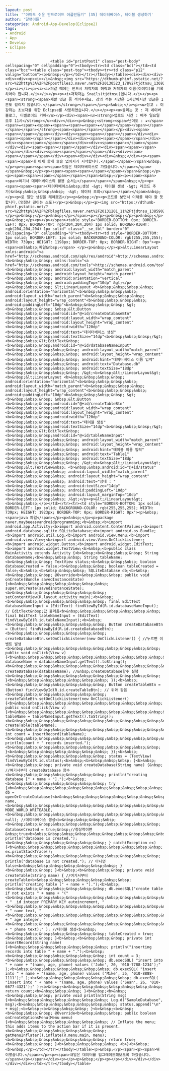 ```yaml
---
layout: post
title: '"아마도 쉬운 안드로이드 어플만들기" [35] 데이터베이스, 테이블 생성하기'
author: '달팽이들'
categories: Android-App-Develop(Eclipse2)
tags:
- Android
- App
- Develop
- Eclipse
---
```



<script> location.href='https://cafe.naver.com/develoid/349019' ; </script>


















						<table id="printPost1" class="post-body" cellspacing="0" cellpadding="0"><tbody><tr><td class="bcl"></td><td class="bcc"><table class="post-top"><tbody><tr><td class="p12" valign="bottom"><p>&nbsp;</p></td></tr></tbody></table><div><div><div><div><div><p><i></i>&nbsp;<img src="https://dthumb-phinf.pstatic.net/?src=%22http%3A%2F%2Fpostfiles3.naver.net%2F20130523_178%2Ftjdtnsu_1369283538974akCh1_JPEG%2Fand.jpg%3Ftype%3Dw2%22&amp;type=cafe_wa740"></p><i></i><p><i><i>퍼갈 때에는 반드시 저작자의 허락과 저작자의 이름(아이디)를 기록하어야 합니다.</i></i></p><p><i>저작자는 Snails(tjdtnsu)입니다.</i></p><p><span><strong><span>제발 덧글 좀 적어주세요. 강의 적는 시간은 1시간이지만 덧글은 1분도 걸리지 않습니다.</span></strong></span></p><p>&nbsp;</p><p><u>참고 : 이 강좌는 초보자를 위한 Eclipse를 사용하였습니다.</u></p><p><u>올리는 곳 : 제 네이버 블로그, 디벨로이드 카페</u></p><div><span><u><strong>업로드 시간 : 매주 일요일 오후 11시</strong></u><div></div><p>&nbsp;<strong><span>난이도 : ★</span><span>★<span>★<span>★<span>★<span>★<span>★</span></span></span></span></span></span></strong><span>﻿<span>﻿</span></span></p><div><span><span>﻿</span></span></div><div><span><span>﻿</span></span></div><div><span><span>﻿</span></span></div><div><span><span>﻿</span></span></div><div><span><span>﻿</span></span></div><div><span><span>﻿</span></span></div><div><span><span>﻿</span></span></div><div><span><span>﻿</span></span></div><div><span><span>﻿</span></span></div><div><span><span>﻿</span></span></div><span><div></div><div>&nbsp;</div><p><span><span><span>﻿네 이제 할게 슬슬 없어지기 시작합니다.</span></span></span>&nbsp;</p><p><span><span><span>오늘은 데이터베이스로 가겠습니다.</span></span></span>&nbsp;</p><p><span><span><span>﻿</span></span></span>&nbsp;</p><p><span><span><span>﻿</span></span></span>&nbsp;</p><p><span><span><span>﻿여기서 데이터베이스의 활용 순서는</span></span></span>&nbsp;</p><p><span><span><span>(데이터베이스&nbsp;생성 -&gt; 테이블 생성 -&gt; 레코드 추가)&nbsp;&nbsp;&nbsp;&nbsp; -&gt; 데이터 조회﻿</span></span></span>&nbsp;</p><p>로 일단 생성을 해야겠죠</p><p>&nbsp;</p><p>코드를 보면서 이해를 해야 할 듯합니다.(엄청난 길이는 스포)</p><p>&nbsp;</p><p><img src="https://dthumb-phinf.pstatic.net/?src=%22http%3A%2F%2Fblogfiles.naver.net%2F20131201_11%2Ftjdtnsu_1385902205236nlSnF_PNG%2F%25C1%25A6%25B8%25F1_%25BE%25F8%25C0%25BD.png%22&amp;type=cafe_wa740"></p><p>&nbsp;</p><p>&nbsp;</p></span><p></p><p>&nbsp;</p><p>&nbsp;</p><p>&nbsp;</p><p></p></span><table style="BORDER-BOTTOM: 0px; BORDER-LEFT: 0px; BORDER-TOP: rgb(204,204,204) 1px solid; BORDER-RIGHT: rgb(204,204,204) 1px solid" class="__se_tbl" border="0" cellspacing="0" cellpadding="0"><tbody><tr><td style="BORDER-BOTTOM: 1px solid; BORDER-LEFT: 1px solid; BACKGROUND-COLOR: rgb(255,255,255); WIDTH: 739px; HEIGHT: 1198px; BORDER-TOP: 0px; BORDER-RIGHT: 0px"><p><span>xml&nbsp;파일&nbsp;</span> </p><p>&nbsp;</p><p>&lt;LinearLayout xmlns:android="<a href="http://schemas.android.com/apk/res/android">http://schemas.android.com/apk/res/android</a>"<b>&nbsp;&nbsp;&nbsp; xmlns:tools="<a href="http://schemas.android.com/tools">http://schemas.android.com/tools</a>"<b>&nbsp;&nbsp;&nbsp; android:layout_width="match_parent"<b>&nbsp;&nbsp;&nbsp; android:layout_height="match_parent"<b>&nbsp;&nbsp;&nbsp; android:orientation="vertical"<b>&nbsp;&nbsp;&nbsp; android:paddingTop="10dp" &gt;</p><p>&nbsp;&nbsp;&nbsp; &lt;LinearLayout <b>&nbsp;&nbsp;&nbsp;&nbsp; android:orientation="horizontal"<b>&nbsp;&nbsp;&nbsp;&nbsp; android:layout_width="match_parent"<b>&nbsp;&nbsp;&nbsp;&nbsp; android:layout_height="wrap_content"<b>&nbsp;&nbsp;&nbsp;&nbsp; android:paddingLeft="10dp"<b>&nbsp;&nbsp;&nbsp;&nbsp; &gt;<b>&nbsp;&nbsp;&nbsp; &nbsp;&lt;Button <b>&nbsp;&nbsp;&nbsp;android:id="@+id/createDatabaseBtn"<b>&nbsp;&nbsp;&nbsp;android:layout_width="wrap_content"<b>&nbsp;&nbsp;&nbsp;android:layout_height="wrap_content"<b>&nbsp;&nbsp;&nbsp;android:width="120dp"<b>&nbsp;&nbsp;&nbsp;android:text="데이터베이스 생성"<b>&nbsp;&nbsp;&nbsp;android:textSize="14dp"<b>&nbsp;&nbsp;&nbsp;/&gt;<b>&nbsp;&nbsp;&lt;EditText&nbsp; <b>&nbsp;&nbsp;&nbsp;android:id="@+id/databaseNameInput"<b>&nbsp;&nbsp;&nbsp;&nbsp;&nbsp; android:layout_width="match_parent" <b>&nbsp;&nbsp;&nbsp;&nbsp;&nbsp; android:layout_height="wrap_content" <b>&nbsp;&nbsp;&nbsp;&nbsp;&nbsp; android:hint="데이터베이스 이름 입력"<b>&nbsp;&nbsp;&nbsp;&nbsp;&nbsp; android:text="Database.db"<b>&nbsp;&nbsp;&nbsp;&nbsp;&nbsp; android:textSize="18dp"<b>&nbsp;&nbsp;&nbsp;&nbsp;&nbsp; /&gt;<b>&nbsp;&lt;/LinearLayout&gt;<b>&nbsp;&lt;LinearLayout <b>&nbsp;&nbsp;&nbsp;&nbsp; android:orientation="horizontal"<b>&nbsp;&nbsp;&nbsp;&nbsp; android:layout_width="match_parent"<b>&nbsp;&nbsp;&nbsp;&nbsp; android:layout_height="wrap_content"<b>&nbsp;&nbsp;&nbsp;&nbsp; android:paddingLeft="10dp"<b>&nbsp;&nbsp;&nbsp;&nbsp; &gt;<b>&nbsp;&nbsp;&nbsp; &nbsp;&lt;Button <b>&nbsp;&nbsp;&nbsp;android:id="@+id/createTableBtn"<b>&nbsp;&nbsp;&nbsp;android:layout_width="wrap_content"<b>&nbsp;&nbsp;&nbsp;android:layout_height="wrap_content"<b>&nbsp;&nbsp;&nbsp;android:width="120dp"<b>&nbsp;&nbsp;&nbsp;android:text="테이블 생성"<b>&nbsp;&nbsp;&nbsp;android:textSize="14dp"<b>&nbsp;&nbsp;&nbsp;/&gt;<b>&nbsp;&nbsp;&lt;EditText&nbsp; <b>&nbsp;&nbsp;&nbsp;android:id="@+id/tableNameInput"<b>&nbsp;&nbsp;&nbsp;&nbsp;&nbsp; android:layout_width="match_parent" <b>&nbsp;&nbsp;&nbsp;&nbsp;&nbsp; android:layout_height="wrap_content" <b>&nbsp;&nbsp;&nbsp;&nbsp;&nbsp; android:hint="테이블 이름 입력"<b>&nbsp;&nbsp;&nbsp;&nbsp;&nbsp; android:text="Table1"<b>&nbsp;&nbsp;&nbsp;&nbsp;&nbsp; android:textSize="18dp"<b>&nbsp;&nbsp;&nbsp;&nbsp;&nbsp; /&gt;<b>&nbsp;&lt;/LinearLayout&gt;<b>&nbsp;&lt;TextView&nbsp; <b>&nbsp;&nbsp;android:id="@+id/status"<b>&nbsp;&nbsp;&nbsp;&nbsp; android:layout_width="match_parent" <b>&nbsp;&nbsp;&nbsp;&nbsp; android:layout_height="wrap_content" <b>&nbsp;&nbsp;&nbsp;&nbsp; android:text="상태 : "<b>&nbsp;&nbsp;&nbsp;&nbsp; android:textSize="14dp"<b>&nbsp;&nbsp;&nbsp;&nbsp; android:paddingLeft="10dp"<b>&nbsp;&nbsp;&nbsp;&nbsp; android:layout_marginTop="10dp"<b>&nbsp;&nbsp;&nbsp;&nbsp; /&gt;</p><p>&lt;/LinearLayout&gt;<b>&nbsp;&nbsp;</p></td></tr><tr><td style="BORDER-BOTTOM: 1px solid; BORDER-LEFT: 1px solid; BACKGROUND-COLOR: rgb(255,255,255); WIDTH: 739px; HEIGHT: 1923px; BORDER-TOP: 0px; BORDER-RIGHT: 0px"><p>&nbsp;<span>java 파일</span></p><p>&nbsp;</p><p>package naver.maybeeasyandroidprogramming;<b>&nbsp;<b>import android.app.Activity;<b>import android.content.ContentValues;<b>import android.database.sqlite.SQLiteDatabase;<b>import android.os.Bundle;<b>import android.util.Log;<b>import android.view.Menu;<b>import android.view.View;<b>import android.view.View.OnClickListener;<b>import android.widget.Button;<b>import android.widget.EditText;<b>import android.widget.TextView;<b>&nbsp;<b>public class MainActivity extends Activity {<b>&nbsp;<b>&nbsp;&nbsp;&nbsp; String databaseName;<b>&nbsp;&nbsp;&nbsp; String tableName;<b>&nbsp;&nbsp;&nbsp; TextView status;<b>&nbsp;&nbsp;&nbsp; boolean databaseCreated = false;<b>&nbsp;&nbsp;&nbsp; boolean tableCreated = false;<b>&nbsp;<b>&nbsp;&nbsp;&nbsp; SQLiteDatabase db;<b>&nbsp;<b>&nbsp;&nbsp;&nbsp; @Override<b>&nbsp;&nbsp;&nbsp; public void onCreate(Bundle savedInstanceState) {<b>&nbsp;&nbsp;&nbsp;&nbsp;&nbsp;&nbsp;&nbsp; super.onCreate(savedInstanceState);<b>&nbsp;&nbsp;&nbsp;&nbsp;&nbsp;&nbsp;&nbsp; setContentView(R.layout.activity_main);<b>&nbsp;<b>&nbsp;&nbsp;&nbsp;&nbsp;&nbsp;&nbsp;&nbsp; final EditText databaseNameInput = (EditText) findViewById(R.id.databaseNameInput); // EditText&nbsp;값 불러옴<b>&nbsp;&nbsp;&nbsp;&nbsp;&nbsp;&nbsp;&nbsp; final EditText tableNameInput = (EditText) findViewById(R.id.tableNameInput);<b>&nbsp;<b>&nbsp;&nbsp;&nbsp;&nbsp;&nbsp;&nbsp;&nbsp; Button createDatabaseBtn = (Button) findViewById(R.id.createDatabaseBtn);<b>&nbsp;&nbsp;&nbsp;&nbsp;&nbsp;&nbsp;&nbsp; createDatabaseBtn.setOnClickListener(new OnClickListener() { //누르면 이벤트 발생<b>&nbsp;&nbsp;&nbsp;&nbsp;&nbsp;&nbsp;&nbsp;&nbsp;&nbsp;&nbsp;&nbsp; public void onClick(View v) {<b>&nbsp;&nbsp;&nbsp;&nbsp;&nbsp;&nbsp;&nbsp;&nbsp;&nbsp;&nbsp;&nbsp;&nbsp;&nbsp;&nbsp;&nbsp; databaseName = databaseNameInput.getText().toString();<b>&nbsp;&nbsp;&nbsp;&nbsp;&nbsp;&nbsp;&nbsp;&nbsp;&nbsp;&nbsp;&nbsp;&nbsp;&nbsp;&nbsp;&nbsp; createDatabase(databaseName); //&nbsp;createDatabase함수 실행<b>&nbsp;&nbsp;&nbsp;&nbsp;&nbsp;&nbsp;&nbsp;&nbsp;&nbsp;&nbsp;&nbsp; }<b>&nbsp;&nbsp;&nbsp;&nbsp;&nbsp;&nbsp;&nbsp; });<b>&nbsp;<b>&nbsp;&nbsp;&nbsp;&nbsp;&nbsp;&nbsp;&nbsp; Button createTableBtn = (Button) findViewById(R.id.createTableBtn); // 위와 같음<b>&nbsp;&nbsp;&nbsp;&nbsp;&nbsp;&nbsp;&nbsp; createTableBtn.setOnClickListener(new OnClickListener() {<b>&nbsp;&nbsp;&nbsp;&nbsp;&nbsp;&nbsp;&nbsp;&nbsp;&nbsp;&nbsp;&nbsp; public void onClick(View v) {<b>&nbsp;&nbsp;&nbsp;&nbsp;&nbsp;&nbsp;&nbsp;&nbsp;&nbsp;&nbsp;&nbsp;&nbsp;&nbsp;&nbsp;&nbsp; tableName = tableNameInput.getText().toString();<b>&nbsp;&nbsp;&nbsp;&nbsp;&nbsp;&nbsp;&nbsp;&nbsp;&nbsp;&nbsp;&nbsp;&nbsp;&nbsp;&nbsp;&nbsp; createTable(tableName);<b>&nbsp;&nbsp;&nbsp;&nbsp;&nbsp;&nbsp;&nbsp;&nbsp;&nbsp;&nbsp;&nbsp;&nbsp;&nbsp;&nbsp;&nbsp; int count = insertRecord(tableName);<b>&nbsp;&nbsp;&nbsp;&nbsp;&nbsp;&nbsp;&nbsp;&nbsp;&nbsp;&nbsp;&nbsp;&nbsp;&nbsp;&nbsp;&nbsp; println(count + " records inserted.");<b>&nbsp;&nbsp;&nbsp;&nbsp;&nbsp;&nbsp;&nbsp;&nbsp;&nbsp;&nbsp;&nbsp; }<b>&nbsp;&nbsp;&nbsp;&nbsp;&nbsp;&nbsp;&nbsp; });<b>&nbsp;<b>&nbsp;&nbsp;&nbsp;&nbsp;&nbsp;&nbsp;&nbsp; status = (TextView) findViewById(R.id.status);<b>&nbsp;<b>&nbsp;&nbsp;&nbsp; }<b>&nbsp;<b>&nbsp;&nbsp;&nbsp; private void createDatabase(String name) {&nbsp; //여기서부터 createDatabase 함수<b>&nbsp;&nbsp;&nbsp;&nbsp;&nbsp;&nbsp;&nbsp; println("creating database [" + name + "].");<b>&nbsp;<b>&nbsp;&nbsp;&nbsp;&nbsp;&nbsp;&nbsp;&nbsp; try {<b>&nbsp;&nbsp;&nbsp;&nbsp;&nbsp;&nbsp;&nbsp;&nbsp;&nbsp;&nbsp;&nbsp; db = openOrCreateDatabase(<b>&nbsp;&nbsp;&nbsp;&nbsp;&nbsp;&nbsp;&nbsp;&nbsp;&nbsp;&nbsp;&nbsp;&nbsp;&nbsp;&nbsp;&nbsp;&nbsp;&nbsp;&nbsp;&nbsp; name,<b>&nbsp;&nbsp;&nbsp;&nbsp;&nbsp;&nbsp;&nbsp;&nbsp;&nbsp;&nbsp;&nbsp;&nbsp;&nbsp;&nbsp;&nbsp;&nbsp;&nbsp;&nbsp;&nbsp; MODE_WORLD_WRITEABLE,<b>&nbsp;&nbsp;&nbsp;&nbsp;&nbsp;&nbsp;&nbsp;&nbsp;&nbsp;&nbsp;&nbsp;&nbsp;&nbsp;&nbsp;&nbsp;&nbsp;&nbsp;&nbsp;&nbsp; null); //데이터베이스 생성<b>&nbsp;&nbsp;&nbsp;&nbsp; <b>&nbsp;&nbsp;&nbsp;&nbsp;&nbsp;&nbsp;&nbsp;&nbsp;&nbsp;&nbsp;&nbsp; databaseCreated = true;&nbsp;//정상적이면&nbsp;true<b>&nbsp;&nbsp;&nbsp;&nbsp;&nbsp;&nbsp;&nbsp;&nbsp;&nbsp;&nbsp;&nbsp; println("database is created.");<b>&nbsp;&nbsp;&nbsp;&nbsp;&nbsp;&nbsp;&nbsp; } catch(Exception ex) {<b>&nbsp;&nbsp;&nbsp;&nbsp;&nbsp;&nbsp;&nbsp;&nbsp;&nbsp;&nbsp;&nbsp; ex.printStackTrace();<b>&nbsp;&nbsp;&nbsp;&nbsp;&nbsp;&nbsp;&nbsp;&nbsp;&nbsp;&nbsp;&nbsp; println("database is not created."); // 아니면 false<b>&nbsp;&nbsp;&nbsp;&nbsp;&nbsp;&nbsp;&nbsp; }<b>&nbsp;&nbsp;&nbsp; }<b>&nbsp;<b>&nbsp;&nbsp;&nbsp; private void createTable(String name) { //여기서부터 createTable<b>&nbsp;&nbsp;&nbsp;&nbsp;&nbsp;&nbsp;&nbsp; println("creating table [" + name + "].");<b>&nbsp;<b>&nbsp;&nbsp;&nbsp;&nbsp;&nbsp;&nbsp;&nbsp; db.execSQL("create table if not exists " + name + "("<b>&nbsp;&nbsp;&nbsp;&nbsp;&nbsp;&nbsp;&nbsp;&nbsp;&nbsp;&nbsp;&nbsp;&nbsp;&nbsp;&nbsp;&nbsp; + " _id integer PRIMARY KEY autoincrement, "<b>&nbsp;&nbsp;&nbsp;&nbsp;&nbsp;&nbsp;&nbsp;&nbsp;&nbsp;&nbsp;&nbsp;&nbsp;&nbsp;&nbsp;&nbsp; + " name text, "<b>&nbsp;&nbsp;&nbsp;&nbsp;&nbsp;&nbsp;&nbsp;&nbsp;&nbsp;&nbsp;&nbsp;&nbsp;&nbsp;&nbsp;&nbsp; + " age integer, "<b>&nbsp;&nbsp;&nbsp;&nbsp;&nbsp;&nbsp;&nbsp;&nbsp;&nbsp;&nbsp;&nbsp;&nbsp;&nbsp;&nbsp;&nbsp; + " phone text);" ); //테이블 생성<b>&nbsp;<b>&nbsp;&nbsp;&nbsp;&nbsp;&nbsp;&nbsp;&nbsp; tableCreated = true;<b>&nbsp;&nbsp;&nbsp; }<b>&nbsp;<b>&nbsp;&nbsp;&nbsp; private int insertRecord(String name) {<b>&nbsp;&nbsp;&nbsp;&nbsp;&nbsp;&nbsp;&nbsp; println("inserting records into table " + name + ".");<b>&nbsp;<b>&nbsp;&nbsp;&nbsp;&nbsp;&nbsp;&nbsp;&nbsp; int count = 3;<b>&nbsp;&nbsp;&nbsp;&nbsp;&nbsp;&nbsp;&nbsp; db.execSQL( "insert into " + name + "(name, age, phone) values ('John', 20, '010-7788-1234');" );<b>&nbsp;&nbsp;&nbsp;&nbsp;&nbsp;&nbsp;&nbsp; db.execSQL( "insert into " + name + "(name, age, phone) values ('Mike', 35, '010-8888-1111');" );<b>&nbsp;&nbsp;&nbsp;&nbsp;&nbsp;&nbsp;&nbsp; db.execSQL( "insert into " + name + "(name, age, phone) values ('Sean', 26, '010-6677-4321');" );<b>&nbsp;<b>&nbsp;&nbsp;&nbsp;&nbsp;&nbsp;&nbsp;&nbsp; return count;<b>&nbsp;&nbsp;&nbsp; }<b>&nbsp;<b>&nbsp;<b>&nbsp;&nbsp;&nbsp; private void println(String msg) {<b>&nbsp;&nbsp;&nbsp;&nbsp;&nbsp;&nbsp;&nbsp; Log.d("SampleDatabase", msg);<b>&nbsp;&nbsp;&nbsp;&nbsp;&nbsp;&nbsp;&nbsp; status.append("\n" + msg);<b>&nbsp;<b>&nbsp;&nbsp;&nbsp; }<b>&nbsp;<b>&nbsp;<b>&nbsp;&nbsp;&nbsp; @Override<b>&nbsp;&nbsp;&nbsp; public boolean onCreateOptionsMenu(Menu menu) {<b>&nbsp;&nbsp;&nbsp;&nbsp;&nbsp;&nbsp;&nbsp; // Inflate the menu; this adds items to the action bar if it is present.<b>&nbsp;&nbsp;&nbsp;&nbsp;&nbsp;&nbsp;&nbsp; getMenuInflater().inflate(R.menu.main, menu);<b>&nbsp;&nbsp;&nbsp;&nbsp;&nbsp;&nbsp;&nbsp; return true;<b>&nbsp;&nbsp;&nbsp; }<b>&nbsp;&nbsp;&nbsp;&nbsp; <b>}<b>&nbsp;<b>&nbsp;</p></td></tr></tbody></table><p>&nbsp;</p><span><p><span>뭐 이렇습니다.</span></p><p><span>내일은 데이터를 업그레이드해보도록 하겠습니다.</span></p></span></div><p></p><p>&nbsp;</p><p></p></div></div></div></div></div></td></tr></tbody></table>
